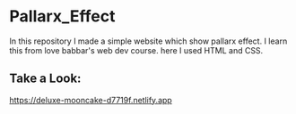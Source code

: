 # Pallarx_Effect
In this repository I made a simple website which show pallarx effect. I learn this from love babbar's web dev course.
here I used HTML and CSS.  

## Take a Look:
https://deluxe-mooncake-d7719f.netlify.app
